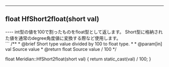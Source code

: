 ----  
<h2><b>float HfShort2float(short val)</b></h2>
----  
int型の値を100で割ったものをfloat型として返します。  
Short型に格納された値を通常のdegree角度値に変換する際など使用します。  
  
<br>  
```  
/**
 * @brief Short type value divided by 100 to float type.
 *
 * @param[in] val Source value
 * @return float Source value / 100
 */

float Meridian::HfShort2float(short val)
{
    return static_cast<float>(val) / 100;
}
```